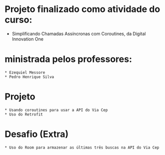# Projeto finalizado como atividade do curso:
 * Simplificando Chamadas Assíncronas com Coroutines, da Digital Innovation One

# ministrada pelos professores:
    * Ezequiel Messore
    * Pedro Henrique Silva

# Projeto
    * Usando coroutines para usar a API do Via Cep
    * Uso do Retrofit

# Desafio (Extra)
    * Uso do Room para armazenar as últimas três buscas na API do Via Cep
